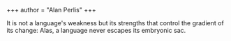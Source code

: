 +++
author = "Alan Perlis"
+++

It is not a language's weakness but its strengths that control the gradient of its change: Alas, a language never escapes its embryonic sac.
